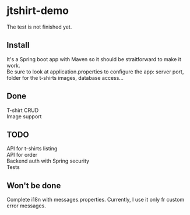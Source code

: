 # jtshirt-demo

The test is not finished yet.

## Install
It's a Spring boot app with Maven so it should be straitforward to make it work.  
Be sure to look at application.properties to configure the app: server port, folder for the t-shirts images, database access... 

## Done
T-shirt CRUD  
Image support

## TODO
API for t-shirts listing  
API for order  
Backend auth with Spring security  
Tests

## Won't be done
Complete i18n with messages.properties. Currently, I use it only fr custom error messages.